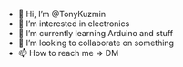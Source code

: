 - 👋 Hi, I’m @TonyKuzmin
- 👀 I’m interested in electronics
- 🌱 I’m currently learning Arduino and stuff
- 💞️ I’m looking to collaborate on something
- 📫 How to reach me => DM

<!---
TonyKuzmin/TonyKuzmin is a ✨ special ✨ repository because its `README.md` (this file) appears on your GitHub profile.
You can click the Preview link to take a look at your changes.
--->
